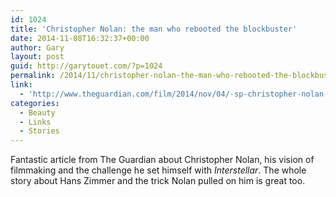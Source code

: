 ```yaml
---
id: 1024
title: 'Christopher Nolan: the man who rebooted the blockbuster'
date: 2014-11-08T16:32:37+00:00
author: Gary
layout: post
guid: http://garytouet.com/?p=1024
permalink: /2014/11/christopher-nolan-the-man-who-rebooted-the-blockbuster/
link:
  - 'http://www.theguardian.com/film/2014/nov/04/-sp-christopher-nolan-interstellar-rebooted-blockbuster?lang=en&utm_campaign=10today&flab_cell_id=2&flab_experiment_id=19&uid=25338629&utm_content=article&utm_source=email&utm_medium=10today.1104&china_variant=False'
categories:
  - Beauty
  - Links
  - Stories
---
```

Fantastic article from The Guardian about Christopher Nolan, his vision of filmmaking and the challenge he set himself with <em>Interstellar</em>. The whole story about Hans Zimmer and the trick Nolan pulled on him is great too.


